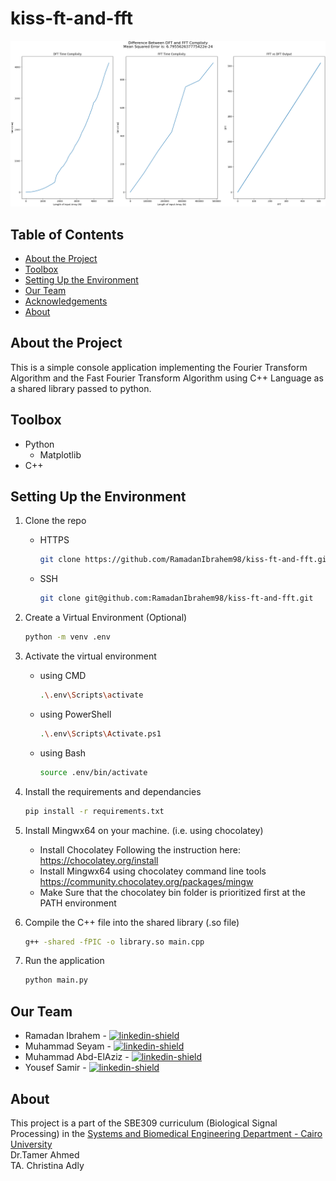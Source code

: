 # kiss-ft-and-fft

![](assets/fig.png)

## Table of Contents

-   [About the Project](#about-the-project)
-   [Toolbox](#toolbox)
-   [Setting Up the Environment](#setting-up-the-environment)
-   [Our Team](#our-team)
-   [Acknowledgements](#acknowledgements)
-   [About](#about)

## About the Project

This is a simple console application implementing the Fourier Transform Algorithm and the Fast Fourier Transform Algorithm using C++ Language as a shared library passed to python.

## Toolbox

-   Python
    -   Matplotlib
-   C++

## Setting Up the Environment

1. Clone the repo
    - HTTPS
        ```sh
        git clone https://github.com/RamadanIbrahem98/kiss-ft-and-fft.git
        ```
    - SSH
        ```sh
        git clone git@github.com:RamadanIbrahem98/kiss-ft-and-fft.git
        ```
1. Create a Virtual Environment (Optional)
    ```sh
    python -m venv .env
    ```
1. Activate the virtual environment

    - using CMD
        ```sh
        .\.env\Scripts\activate
        ```
    - using PowerShell
        ```sh
        .\.env\Scripts\Activate.ps1
        ```
    - using Bash
        ```sh
        source .env/bin/activate
        ```

1. Install the requirements and dependancies
    ```sh
    pip install -r requirements.txt
    ```
1. Install Mingwx64 on your machine. (i.e. using chocolatey)
    - Install Chocolatey Following the instruction here:
        https://chocolatey.org/install
    - Install Mingwx64 using chocolatey command line tools
        https://community.chocolatey.org/packages/mingw
    - Make Sure that the chocolatey bin folder is prioritized first at the PATH environment

1. Compile the C++ file into the shared library (.so file)

    ```sh
    g++ -shared -fPIC -o library.so main.cpp
    ```

1. Run the application
    ```sh
    python main.py
    ```

## Our Team

-   Ramadan Ibrahem - [![linkedin-shield]](https://www.linkedin.com/in/ramadanibrahem/)
-   Muhammad Seyam - [![linkedin-shield]](https://www.linkedin.com/in/mohamed-seyam-91b3b81b7/)
-   Muhammad Abd-ElAziz - [![linkedin-shield]](https://www.linkedin.com/in/mohamed-ahmed-abdelaziz)
-   Yousef Samir - [![linkedin-shield]](https://www.linkedin.com/in/youssef-samir-b24848191)

## About

This project is a part of the SBE309 curriculum (Biological Signal Processing) in the [Systems and Biomedical Engineering Department - Cairo University](http://bmes.cufe.edu.eg/)\
Dr.Tamer Ahmed\
TA. Christina Adly

[linkedin-shield]: https://img.shields.io/badge/-LinkedIn-black.svg?style=flat-square&logo=linkedin&colorB=555